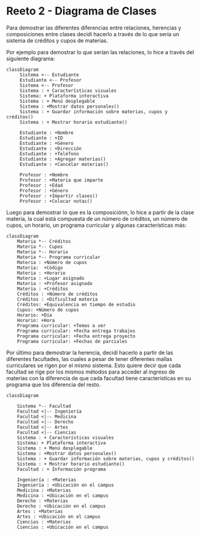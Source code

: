 # Reeto 2 - Diagrama de Clases

Para demostrar las diferentes diferencias entre relaciones, herencias y composiciones entre clases decidí hacerlo a través de lo que sería un sistema de créditos y cupos de materias.

Por ejemplo para demostrar lo que serían las relaciones, lo hice a través del siguiente diagrama:
```mermaid
classDiagram
     Sistema <-- Estudiante
     Estudiante <-- Profesor
     Sistema <-- Profesor
     Sistema : + Características visuales
     Sistema: + Plataforma interactiva
     Sistema : + Menú desplegable
     Sistema : +Mostrar datos personales()
     Sistema : + Guardar información sobre materias, cupos y créditos()
     Sistema : + Mostrar horario estudiante()

     Estudiante : +Nombre
     Estudiante : +ID
     Estudiante : +Género
     Estudiante : +Dirección
     Estudiante : +Teléfono
     Estudiante : +Agregar materias()
     Estudiante : +Cancelar materias()

     Profesor : +Nombre
     Profesor : +Materia que imparte
     Profesor : +Edad
     Profesor : +Género
     Profesor : +Impartir clases()
     Profesor : +Colocar notas()
```
Luego para demostrar lo que es la composiciónn, lo hice a partir de la clase materia, la cual está compuesta de un número de créditos, un número de cupos, un horario, un programa curricular y algunas características más:
```mermaid
classDiagram
    Materia *-- Créditos
    Materia *-- Cupos
    Materia *-- Horario
    Materia *-- Programa curricular
    Materia : +Número de cupos
    Materia:  +Código
    Materia : +Horario
    Materia : +Lugar asignado
    Materia : +Profesor asignado
    Materia : +Créditos
    Créditos : +Número de créditos
    Créditos : +Dificultad materia
    Créditos: +Equivalencia en tiempo de estudio
    Cupos: +Número de cupos
    Horario: +Día
    Horario: +Hora
    Programa curricular: +Temas a ver
    Programa curricular: +Fecha entrega trabajos
    Programa curricular: +Fecha entrega proyecto
    Programa curricular: +Fechas de parciales
```
Por último para demostrar la herencia, decidí hacerlo a partir de las diferentes facultades, las cuales a pesar de tener diferentes mallas curriculares se rigen por el mismo sistema. Esto quiere decir que cada facultad se rige por los mismos métodos para acceder al ingreso de materias con la diferencia de que cada facultad tiene características en su programa que los diferencia del resto.
```mermaid
classDiagram
   
    Sistema *-- Facultad
    Facultad <|-- Ingeniería
    Facultad <|-- Medicina
    Facultad <|-- Derecho
    Facultad <|-- Artes
    Facultad <|-- Ciencias
    Sistema : + Características visuales
    Sistema: + Plataforma interactiva
    Sistema : + Menú desplegable
    Sistema : +Mostrar datos personales()
    Sistema : + Guardar información sobre materias, cupos y créditos()
    Sistema : + Mostrar horario estudiante()
    Facultad : + Información programa

    Ingeniería : +Materias
    Ingeniería : +Ubicación en el campus
    Medicina : +Materias
    Medicina : +Ubicación en el campus
    Derecho : +Materias
    Derecho : +Ubicación en el campus
    Artes : +Materias
    Artes : +Ubicación en el campus
    Ciencias : +Materias
    Ciencias : +Ubicación en el campus
```
